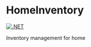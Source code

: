 # HomeInventory

[![.NET](https://github.com/gritcsenko/HomeInventory/actions/workflows/dotnet.yml/badge.svg?branch=main)](https://github.com/gritcsenko/HomeInventory/actions/workflows/dotnet.yml)

Inventory management for home
